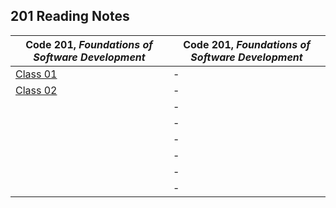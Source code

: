 <h2 style=“display:block;
           margin-left: auto;
           margin-right:auto;
           text-align: center;“>
  201 Reading Notes</h2> 
  
  **Code 201**, _Foundations of Software Development_ | **Code 201**, _Foundations of Software Development_
------------ | -------------
[Class 01](https://github.com/TraceDugar/reading-notes/blob/main/201/notes/Class1.md) | -
[Class 02](https://github.com/TraceDugar/reading-notes/blob/main/201/notes/Class2.txt) | -
[]() | -
[]() | -
[]() | -
[]() | -
[]() | -
[]() | -
